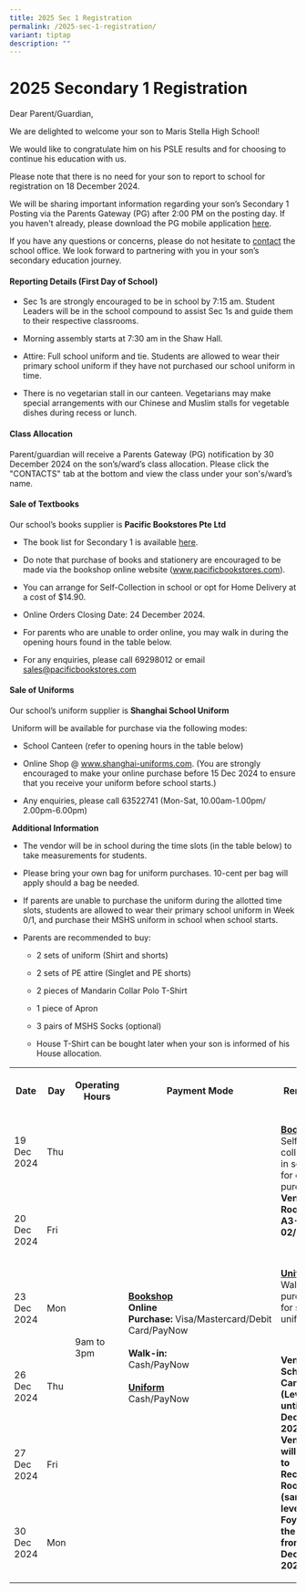 ```yaml
---
title: 2025 Sec 1 Registration
permalink: /2025-sec-1-registration/
variant: tiptap
description: ""
---
```

<h1>2025 Secondary 1 Registration</h1>
<p></p>
<p>Dear Parent/Guardian,</p>
<p>We are delighted to welcome your son to Maris Stella High School!</p>
<p>We would like to congratulate him on his PSLE results and for choosing
to continue his education with us.</p>
<p>Please note that there is no need for your son to report to school for
registration on 18 December 2024.</p>
<p>We will be sharing important information regarding your son’s Secondary
1 Posting via the Parents Gateway (PG) after 2:00 PM on the posting day.
If you haven't already, please download the PG mobile application <a href="https://pg.moe.edu.sg/forms/sdf" rel="noopener nofollow" target="_blank">here</a>.</p>
<p>If you have any questions or concerns, please do not hesitate to <a href="https://www.marisstellahigh.moe.edu.sg/about-mshs/contact-us/" rel="noopener nofollow" target="_blank">contact</a> the
school office. We look forward to partnering with you in your son’s secondary
education journey.</p>
<p></p>
<h4>Reporting Details (First Day of School)</h4>
<ul data-tight="true" class="tight">
<li>
<p>Sec 1s are strongly encouraged to be in school by 7:15 am. Student Leaders
will be in the school compound to assist Sec 1s and guide them to their
respective classrooms.</p>
</li>
<li>
<p>Morning assembly starts at 7:30 am in the Shaw Hall.</p>
</li>
<li>
<p>Attire: Full school uniform and tie. Students are allowed to wear their
primary school uniform if they have not purchased our school uniform in
time.</p>
</li>
<li>
<p>There is no vegetarian stall in our canteen. Vegetarians may make special
arrangements with our Chinese and Muslim stalls for vegetable dishes during
recess or lunch.</p>
</li>
</ul>
<h4>Class Allocation</h4>
<p>Parent/guardian will receive a Parents Gateway (PG) notification by 30
December 2024 on the son’s/ward’s class allocation. Please click the "CONTACTS"
tab at the bottom and view the class under your son's/ward’s name.</p>
<p></p>
<h4>Sale of Textbooks </h4>
<p>Our school’s books supplier is&nbsp;<strong>Pacific Bookstores Pte Ltd</strong>
</p>
<ul data-tight="true" class="tight">
<li>
<p>The book list for Secondary 1 is available&nbsp;<u>here</u>.</p>
</li>
<li>
<p>Do note that purchase of books and stationery are encouraged to be made
via the bookshop online website (<a href="https://www.pacificbookstores.com/" rel="noopener noreferrer nofollow" target="_blank"><u>www.pacificbookstores.com</u></a>).&nbsp;</p>
</li>
<li>
<p>You can arrange for Self-Collection in school or opt for Home Delivery
at a cost of $14.90.&nbsp;</p>
</li>
<li>
<p>Online Orders Closing Date: 24 December 2024.</p>
</li>
<li>
<p>For parents who are unable to order online, you may walk in during the
opening hours found in the table below.</p>
</li>
<li>
<p>For any enquiries, please call 69298012 or email <a href="https://www.pacificbookstores.com/" rel="noopener noreferrer nofollow" target="_blank">sales@pacificbookstores.com</a>
</p>
</li>
</ul>
<p></p>
<h4>Sale of Uniforms</h4>
<p>Our school’s uniform supplier is <strong>Shanghai School Uniform</strong>
</p>
<p>&nbsp;Uniform will be available for purchase via the following modes:</p>
<ul data-tight="true" class="tight">
<li>
<p>School Canteen (refer to opening hours in the table below)</p>
</li>
<li>
<p>Online Shop @&nbsp;<a href="http://www.shanghai-uniforms.com/" rel="noopener noreferrer nofollow" target="_blank"><u>www.shanghai-uniforms.com</u></a>.
(You are strongly encouraged to make your online purchase before 15 Dec
2024 to ensure that you receive your uniform before school starts.)</p>
</li>
<li>
<p>Any enquiries, please call 63522741 (Mon-Sat, 10.00am-1.00pm/ 2.00pm-6.00pm)</p>
</li>
</ul>
<p>&nbsp;<strong>Additional Information</strong>
</p>
<ul data-tight="true" class="tight">
<li>
<p>The vendor will be in school during the time slots (in the table below)
to take measurements for students.&nbsp;</p>
</li>
<li>
<p>Please bring your own bag for uniform purchases. 10-cent per bag will
apply should a bag be needed.</p>
</li>
<li>
<p>If parents are unable to purchase the uniform during the allotted time
slots, students are allowed to wear their primary school uniform in Week
0/1, and purchase their MSHS uniform in school when school starts.</p>
</li>
<li>
<p>Parents are recommended to buy:</p>
<ul data-tight="true" class="tight">
<li>
<p>2 sets of uniform (Shirt and shorts)</p>
</li>
<li>
<p>2 sets of PE attire (Singlet and PE shorts)</p>
</li>
<li>
<p>2 pieces of Mandarin Collar Polo T-Shirt</p>
</li>
<li>
<p>1 piece of Apron</p>
</li>
<li>
<p>3 pairs of MSHS Socks (optional)</p>
</li>
<li>
<p>House T-Shirt can be bought later when your son is informed of his House
allocation.</p>
</li>
</ul>
</li>
</ul>
<table style="minWidth: 125px">
<colgroup>
<col>
<col>
<col>
<col>
<col>
</colgroup>
<tbody>
<tr>
<th rowspan="1" colspan="1">
<p>Date</p>
</th>
<th rowspan="1" colspan="1">
<p>Day</p>
</th>
<th rowspan="1" colspan="1">
<p>Operating Hours</p>
</th>
<th rowspan="1" colspan="1">
<p>Payment Mode</p>
</th>
<th rowspan="1" colspan="1">
<p>Remarks</p>
</th>
</tr>
<tr>
<td rowspan="1" colspan="1">
<p>19 Dec 2024</p>
</td>
<td rowspan="1" colspan="1">
<p>Thu</p>
</td>
<td rowspan="6" colspan="1">
<p>9am to 3pm</p>
</td>
<td rowspan="6" colspan="1">
<p><strong><u>Bookshop</u></strong>
<br><strong>Online Purchase:</strong>&nbsp;Visa/Mastercard/Debit Card/PayNow
<br>
<br><strong>Walk-in:</strong>
<br>Cash/PayNow
<br>
<br><strong><u>Uniform</u></strong>
<br>Cash/PayNow</p>
</td>
<td rowspan="6" colspan="1">
<p><strong><u>Bookshop</u></strong>
<br>Self-collection in school for online purchase.
<br><strong>Venue: Room A3-02/03</strong>
</p>
<p>&nbsp;</p>
<p><strong><u>Uniform</u></strong>
<br>Walk-in purchase for school uniforms</p>
<p><strong>&nbsp;</strong>
</p>
<p><strong>Venue: School Canteen (Level 4) until 24 Dec 2024. Venue will shift to Records Room (same level as Foyer, to the right) from 26 Dec 2024.</strong>
</p>
</td>
</tr>
<tr>
<td rowspan="1" colspan="1">
<p>20 Dec 2024</p>
</td>
<td rowspan="1" colspan="1">
<p>Fri</p>
</td>
</tr>
<tr>
<td rowspan="1" colspan="1">
<p>23 Dec 2024</p>
</td>
<td rowspan="1" colspan="1">
<p>Mon</p>
</td>
</tr>
<tr>
<td rowspan="1" colspan="1">
<p>26 Dec 2024</p>
</td>
<td rowspan="1" colspan="1">
<p>Thu</p>
</td>
</tr>
<tr>
<td rowspan="1" colspan="1">
<p>27 Dec 2024</p>
</td>
<td rowspan="1" colspan="1">
<p>Fri</p>
</td>
</tr>
<tr>
<td rowspan="1" colspan="1">
<p>30 Dec 2024</p>
</td>
<td rowspan="1" colspan="1">
<p>Mon</p>
</td>
</tr>
</tbody>
</table>
<p></p>